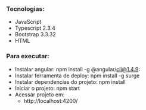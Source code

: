 ### Tecnologias:
* JavaScript
* Typescript 2.3.4
* Bootstrap 3.3.32
* HTML

### Para executar:
* Instalar angular: npm install -g @angular/cli@1.4.9:
* Instalar ferramenta de deploy: npm install -g surge
* Instalar dependencias do projeto: npm install
* Iniciar o projeto: npm start
* Acessar projeto em:
  - http://localhost:4200/
